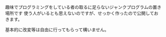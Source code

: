 趣味でプログラミングをしている者の取るに足らないジャンクプログラムの置き場所です
使う人がいるとも思えないのですが、せっかく作ったので公開しておきます。

基本的に改変等は自由に行ってもらって構いません。
